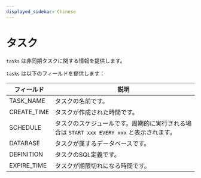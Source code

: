 ```yaml
---
displayed_sidebar: Chinese
---
```


# タスク

`tasks` は非同期タスクに関する情報を提供します。

`tasks` は以下のフィールドを提供します：

| **フィールド** | **説明**                                                       |
| -------------- | -------------------------------------------------------------- |
| TASK_NAME      | タスクの名前です。                                             |
| CREATE_TIME    | タスクが作成された時間です。                                   |
| SCHEDULE       | タスクのスケジュールです。周期的に実行される場合は `START xxx EVERY xxx` と表示されます。 |
| DATABASE       | タスクが属するデータベースです。                               |
| DEFINITION     | タスクのSQL定義です。                                          |
| EXPIRE_TIME    | タスクが期限切れになる時間です。                               |
